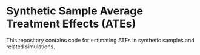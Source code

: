 # Synthetic Sample Average Treatment Effects (ATEs)

This repository contains code for estimating ATEs in synthetic samples and related simulations.
